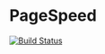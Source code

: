 # PageSpeed

[![Build Status](https://travis-ci.com/reactives/PageSpeed.svg?branch=master)](https://travis-ci.com/reactives/PageSpeed)
